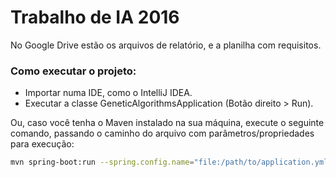 # Trabalho de IA 2016

No Google Drive estão os arquivos de relatório, e a planilha com requisitos.

### Como executar o projeto:
 - Importar numa IDE, como o IntelliJ IDEA.
 - Executar a classe GeneticAlgorithmsApplication (Botão direito > Run).

Ou, caso você tenha o Maven instalado na sua máquina, execute o seguinte comando, passando o caminho do arquivo com
parâmetros/propriedades para execução:
```bash
mvn spring-boot:run --spring.config.name="file:/path/to/application.yml"
```